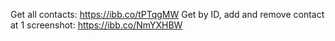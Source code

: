 Get all contacts:
https://ibb.co/tPTqgMW
Get by ID, add and remove contact at 1 screenshot:
https://ibb.co/NmYXHBW
